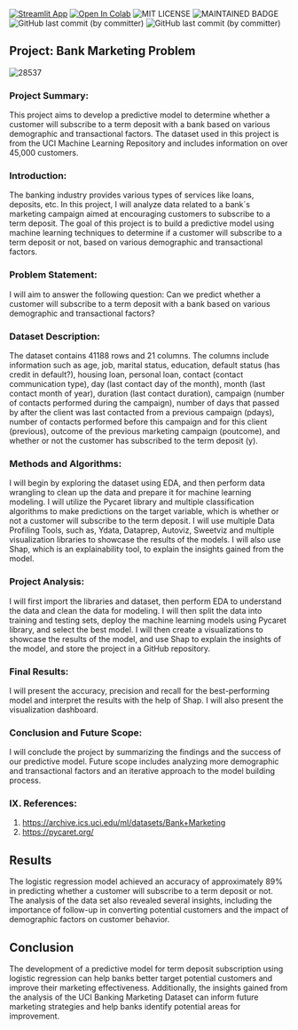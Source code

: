 [![Streamlit App](https://static.streamlit.io/badges/streamlit_badge_black_white.svg)](https://share.streamlit.io//app.py)
[![Open In Colab](https://colab.research.google.com/assets/colab-badge.svg)](https://colab.research.google.com/github/ArmandoSaboia/banking_marketing/blob/main/notebook/Banking_Marketing_problem.ipynb.ipynb) 
![MIT LICENSE](https://badgen.net//badge/license/MIT/green) ![MAINTAINED BADGE](https://img.shields.io/badge/Maintained%3F-yes-green.svg) 
![GitHub last commit (by committer)](https://img.shields.io/github/last-commit/:ArmandoSaboia/banking_marketing)
![GitHub last commit (by committer)](https://img.shields.io/github/last-commit/:user/:repo)



## Project: Bank Marketing Problem

![28537](https://github.com/ArmandoSaboia/banking_marketing/assets/62614989/63df87f6-2904-4956-a148-3ee25dbf83f2)


### Project Summary:

This project aims to develop a predictive model to determine whether a customer will subscribe to a term deposit with a bank based on various demographic and transactional factors. The dataset used in this project is from the UCI Machine Learning Repository and includes information on over 45,000 customers.

### Introduction:

The banking industry provides various types of services like loans, deposits, etc. In this project, I will analyze data related to a bank`s marketing campaign aimed at encouraging customers to subscribe to a term deposit. The goal of this project is to build a predictive model using machine learning techniques to determine if a customer will subscribe to a term deposit or not, based on various demographic and transactional factors.

### Problem Statement:

I will aim to answer the following question: Can we predict whether a customer will subscribe to a term deposit with a bank based on various demographic and transactional factors? 

### Dataset Description:

The dataset contains 41188 rows and 21 columns. The columns include information such as age, job, marital status, education, default status (has credit in default?), housing loan, personal loan, contact (contact communication type), day (last contact day of the month), month (last contact month of year), duration (last contact duration), campaign (number of contacts performed during the campaign), number of days that passed by after the client was last contacted from a previous campaign (pdays), number of contacts performed before this campaign and for this client (previous), outcome of the previous marketing campaign (poutcome), and whether or not the customer has subscribed to the term deposit (y).

### Methods and Algorithms:

I will begin by exploring the dataset using EDA, and then perform data wrangling to clean up the data and prepare it for machine learning modeling. I will utilize the Pycaret library and multiple classification algorithms to make predictions on the target variable, which is whether or not a customer will subscribe to the term deposit. I will use multiple Data Profiling Tools, such as, Ydata, Dataprep, Autoviz, Sweetviz and multiple visualization libraries to showcase the results of the models. I will also use Shap, which is an explainability tool, to explain the insights gained from the model. 

### Project Analysis:

I will first import the libraries and dataset, then perform EDA to understand the data and clean the data for modeling. I will then split the data into training and testing sets, deploy the machine learning models using Pycaret library, and select the best model. I will then create a visualizations to showcase the results of the model, and use Shap to explain the insights of the model, and store the project in a GitHub repository. 

### Final Results:

I will present the accuracy, precision and recall for the best-performing model and interpret the results with the help of Shap. I will also present the visualization dashboard.

### Conclusion and Future Scope:

I will conclude the project by summarizing the findings and the success of our predictive model. Future scope includes analyzing more demographic and transactional factors and an iterative approach to the model building process.

### IX. References:

1. https://archive.ics.uci.edu/ml/datasets/Bank+Marketing
2. https://pycaret.org/

## Results

The logistic regression model achieved an accuracy of approximately 89% in predicting whether a customer will subscribe to a term deposit or not. 
The analysis of the data set also revealed several insights, including the importance of follow-up in converting potential customers and the impact of demographic factors on customer behavior.

## Conclusion

The development of a predictive model for term deposit subscription using logistic regression can help banks better target potential customers and improve their marketing effectiveness. Additionally, the insights gained from the analysis of the UCI Banking Marketing Dataset can inform future marketing strategies and help banks identify potential areas for improvement.
